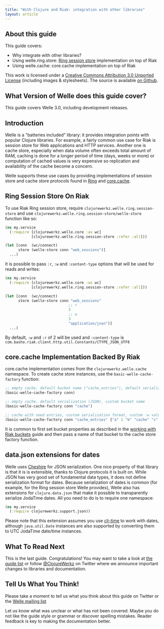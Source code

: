 ```yaml
---
title: "With Clojure and Riak: integration with other libraries"
layout: article
---
```


## About this guide

This guide covers:

 * Why integrate with other libraries?
 * Using welle.ring.store: [Ring session store](https://github.com/mmcgrana/ring/blob/master/ring-core/src/ring/middleware/session/store.clj) implementation on top of Riak
 * Using welle.cache: core.cache implementation on top of Riak

This work is licensed under a <a rel="license" href="http://creativecommons.org/licenses/by/3.0/">Creative Commons Attribution 3.0 Unported License</a> (including images & stylesheets). The source is available [on Github](https://github.com/clojurewerkz/welle.docs).


## What Version of Welle does this guide cover?

This guide covers Welle 3.0, including development releases.


## Introduction

Welle is a "batteries included" library: it provides integration
points with popular Clojure libraries. For example, a fairly common
use case for Riak is session store for Web applications and HTTP
services. Another one is cache store, especially when data volume
often exceeds total amount of RAM, caching is done for a longer period
of time (days, weeks or more) or computation of cached values is very
expensive so replication and availability of the cache become a
concern.

Welle supports these use cases by providing implementations of session
store and cache store protocols found in
[Ring](https://github.com/mmcgrana/ring/blob/master/ring-core/src/ring/middleware/session/store.clj)
and [core.cache](https://github.com/clojure/core.cache).


## Ring Session Store On Riak

To use Riak Ring session store, require `clojurewerkz.welle.ring.session-store` and use `clojurewerkz.welle.ring.session-store/welle-store` function like so:

``` clojure
(ns my.service
  (:require [clojurewerkz.welle.core :as wc]
            [clojurewerkz.welle.ring.session-store :refer :all]))

(let [conn  (wc/connect)
      store (welle-store conn "web_sessions")]
  ...)
```

It is possible to pass `:r`, `:w` and `:content-type` options that
will be used for reads and writes:

``` clojure
(ns my.service
  (:require [clojurewerkz.welle.core :as wc]
            [clojurewerkz.welle.ring.session-store :refer :all]))

(let [conn  (wc/connect)
      store (welle-store conn "web_sessions"
                             ;; r
                             3
                             ;; w
                             3
                             "application/json")]
  ...)
```

By default, `:w` and `:r` of 2 will be used and `:content-type` is
`com.basho.riak.client.http.util.Constants/CTYPE_JSON_UTF8`


## core.cache Implementation Backed By Riak

core.cache implementation comes from the `clojurewerkz.welle.cache`
namespace. To create cache store instances, use the
`basic-welle-cache-factory` function:

``` clojure
;; empty cache, default bucket name ("cache_entries"), default serialization (JSON) and :w value
(basic-welle-cache-factory conn)

;; empty cache, default serialization (JSON), custom bucket name
(basic-welle-cache-factory conn "cache")

;; cache with seed entries, custom serialization format, custom :w value
(basic-welle-cache-factory conn "cache_entries" {"a" 1 "b" "cache" "c" 3/4} "application/clojure" 2)
```

It is common to first set bucket properties as described in the
[working with Riak
buckets](http://localhost:4000/articles/buckets.html) guide and then
pass a name of that bucket to the cache store factory function.


## data.json extensions for dates

Welle uses [Cheshire](https://github.com/dakrone/cheshire) for JSON
serialization. One nice property of that library is that it is is
extensible, thanks to Clojure protocols it is built on. While JSON has
very good set of fundamental data types, it does not define
serialization format for dates.  Because serialization of dates is
common (for example, for the Ring session store Welle provides), Welle
also has extensions for `clojure.data.json` that make it possible to
transparently serialize JodaTime dates. All you need to do is to
require one namespace:

``` clojure
(ns my.service
  (:require clojurewerkz.support.json))
```

Please note that this extension assumes you use
[clj-time](https://github.com/seancorfield/clj-time) to work with
dates, although `java.util.Date` instances are also supported by
converting them to UTC JodaTime date/time instances.



## What To Read Next

This is the last guide. Congratulations! You may want to take a look
at [the guide list](/) or follow
[@ClojureWerkz](http://twitter.com/ClojureWerkz) on Twitter where we
announce important changes to libraries and documentation.



## Tell Us What You Think!

Please take a moment to tell us what you think about this guide on Twitter or the [Welle mailing list](https://groups.google.com/forum/#!forum/clojure-riak)

Let us know what was unclear or what has not been covered. Maybe you do not like the guide style or grammar or discover spelling mistakes. Reader feedback is key to making the documentation better.
